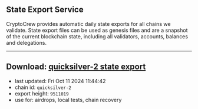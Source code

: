 ## State Export Service
CryptoCrew provides automatic daily state exports for all chains we validate. State export files can be used as genesis files and are a snapshot of the current blockchain state, including all validators, accounts, balances and delegations.

---
**Download: [quicksilver-2 state export](https://dl-eu2.ccvalidators.com/SERVICE/quicksilver/quicksilver-2_export_9511019.json)**
---

- last updated: Fri Oct 11 2024 11:44:42
- chain id: `quicksilver-2`
- export height: `9511019`
- use for: airdrops, local tests, chain recovery
